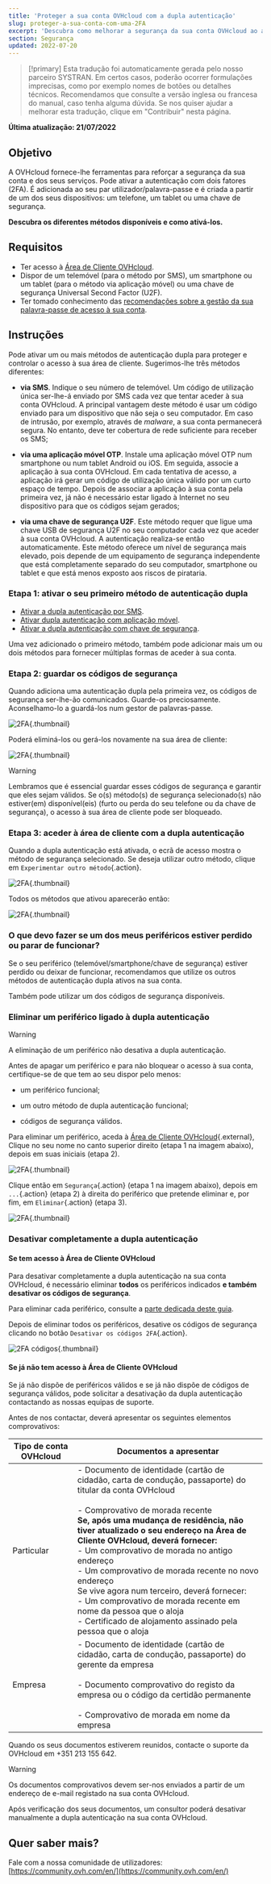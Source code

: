 ```yaml
---
title: 'Proteger a sua conta OVHcloud com a dupla autenticação'
slug: proteger-a-sua-conta-com-uma-2FA
excerpt: 'Descubra como melhorar a segurança da sua conta OVHcloud ao ativar a dupla autenticação'
section: Segurança
updated: 2022-07-20
---
```


> [!primary]
> Esta tradução foi automaticamente gerada pelo nosso parceiro SYSTRAN. Em certos casos, poderão ocorrer formulações imprecisas, como por exemplo nomes de botões ou detalhes técnicos. Recomendamos que consulte a versão inglesa ou francesa do manual, caso tenha alguma dúvida. Se nos quiser ajudar a melhorar esta tradução, clique em "Contribuir" nesta página.
>

**Última atualização: 21/07/2022**

## Objetivo

A OVHcloud fornece-lhe ferramentas para reforçar a segurança da sua conta e dos seus serviços.
Pode ativar a autenticação com dois fatores (2FA). É adicionada ao seu par utilizador/palavra-passe e é criada a partir de um dos seus dispositivos: um telefone, um tablet ou uma chave de segurança. 

**Descubra os diferentes métodos disponíveis e como ativá-los.**

## Requisitos

- Ter acesso à [Área de Cliente OVHcloud](https://www.ovh.com/auth/?action=gotomanager&from=https://www.ovh.pt/&ovhSubsidiary=pt).
- Dispor de um telemóvel (para o método por SMS), um smartphone ou um tablet (para o método via aplicação móvel) ou uma chave de segurança Universal Second Factor (U2F).
- Ter tomado conhecimento das [recomendações sobre a gestão da sua palavra-passe de acesso à sua conta](https://docs.ovh.com/pt/customer/gerir-a-palavra-passe/).

## Instruções

Pode ativar um ou mais métodos de autenticação dupla para proteger e controlar o acesso à sua área de cliente.
Sugerimos-lhe três métodos diferentes:

- **via SMS**. Indique o seu número de telemóvel. Um código de utilização única ser-lhe-á enviado por SMS cada vez que tentar aceder à sua conta OVHcloud. A principal vantagem deste método é usar um código enviado para um dispositivo que não seja o seu computador. Em caso de intrusão, por exemplo, através de <i>malware</i>, a sua conta permanecerá segura. No entanto, deve ter cobertura de rede suficiente para receber os SMS;

- **via uma aplicação móvel OTP**. Instale uma aplicação móvel OTP num smartphone ou num tablet Android ou iOS. Em seguida, associe a aplicação à sua conta OVHcloud. Em cada tentativa de acesso, a aplicação irá gerar um código de utilização única válido por um curto espaço de tempo.
Depois de associar a aplicação à sua conta pela primeira vez, já não é necessário estar ligado à Internet no seu dispositivo para que os códigos sejam gerados;

- **via uma chave de segurança U2F**. Este método requer que ligue uma chave USB de segurança U2F no seu computador cada vez que aceder à sua conta OVHcloud. A autenticação realiza-se então automaticamente. Este método oferece um nível de segurança mais elevado, pois depende de um equipamento de segurança independente que está completamente separado do seu computador, smartphone ou tablet e que está menos exposto aos riscos de pirataria.

### Etapa 1: ativar o seu primeiro método de autenticação dupla

- [Ativar a dupla autenticação por SMS](https://docs.ovh.com/pt/customer/ativar-a-dupla-autenticacao-por-sms/).
- [Ativar dupla autenticação com aplicação móvel](https://docs.ovh.com/pt/customer/ativar-a-dupla-autenticacao-com-aplicacao-movel/).
- [Ativar a dupla autenticação com chave de segurança](https://docs.ovh.com/pt/customer/ativar-a-dupla-autenticacao-com-chave-de-seguranca/).

Uma vez adicionado o primeiro método, também pode adicionar mais um ou dois métodos para fornecer múltiplas formas de aceder à sua conta.

### Etapa 2: guardar os códigos de segurança

Quando adiciona uma autenticação dupla pela primeira vez, os códigos de segurança ser-lhe-ão comunicados. Guarde-os preciosamente. Aconselhamo-lo a guardá-los num gestor de palavras-passe.

![2FA](images/2facodes.png){.thumbnail}

Poderá eliminá-los ou gerá-los novamente na sua área de cliente:

![2FA](images/2facodesaction.png){.thumbnail}

> [!warning]
>
> Lembramos que é essencial guardar esses códigos de segurança e garantir que eles sejam válidos. Se o(s) método(s) de segurança selecionado(s) não estiver(em) disponível(eis) (furto ou perda do seu telefone ou da chave de segurança), o acesso à sua área de cliente pode ser bloqueado.
> 

### Etapa 3: aceder à área de cliente com a dupla autenticação

Quando a dupla autenticação está ativada, o ecrã de acesso mostra o método de segurança selecionado. Se deseja utilizar outro método, clique em `Experimentar outro método`{.action}.

![2FA](images/2fasmsloginedit.png){.thumbnail}

Todos os métodos que ativou aparecerão então:

![2FA](images/2faloginchoice.png){.thumbnail}

### O que devo fazer se um dos meus periféricos estiver perdido ou parar de funcionar?

Se o seu periférico (telemóvel/smartphone/chave de segurança) estiver perdido ou deixar de funcionar, recomendamos que utilize os outros métodos de autenticação dupla ativos na sua conta.

Também pode utilizar um dos códigos de segurança disponíveis. 

### Eliminar um periférico ligado à dupla autenticação <a name="delete-device"></a>

> [!warning]
>
> A eliminação de um periférico não desativa a dupla autenticação. 
> 
> Antes de apagar um periférico e para não bloquear o acesso à sua conta, certifique-se de que tem ao seu dispor pelo menos:
> 
> - um periférico funcional;
> 
> - um outro método de dupla autenticação funcional; 
> 
> - códigos de segurança válidos.
> 

Para eliminar um periférico, aceda à [Área de Cliente OVHcloud](https://www.ovh.com/auth/?action=gotomanager&from=https://www.ovh.pt/&ovhSubsidiary=pt){.external}, Clique no seu nome no canto superior direito (etapa 1 na imagem abaixo), depois em suas iniciais (etapa 2). 

![2FA](images/hub2FAb.png){.thumbnail}

Clique então em `Segurança`{.action} (etapa 1 na imagem abaixo), depois em `...`{.action} (etapa 2) à direita do periférico que pretende eliminar e, por fim, em `Eliminar`{.action} (etapa 3).

![2FA](images/hub2FAc.png){.thumbnail}

### Desativar completamente a dupla autenticação <a name="disable-2fa"></a>

#### Se tem acesso à Área de Cliente OVHcloud

Para desativar completamente a dupla autenticação na sua conta OVHcloud, é necessário eliminar **todos** os periféricos indicados **e também desativar os códigos de segurança**.

Para eliminar cada periférico, consulte a [parte dedicada deste guia](#delete-device).

Depois de eliminar todos os periféricos, desative os códigos de segurança clicando no botão `Desativar os códigos 2FA`{.action}.

![2FA códigos](images/disabling-codes.png){.thumbnail}

#### Se já não tem acesso à Área de Cliente OVHcloud

Se já não dispõe de periféricos válidos e se já não dispõe de códigos de segurança válidos, pode solicitar a desativação da dupla autenticação contactando as nossas equipas de suporte.

Antes de nos contactar, deverá apresentar os seguintes elementos comprovativos:

|Tipo de conta OVHcloud|Documentos a apresentar|
|---|---|
|Particular|- Documento de identidade (cartão de cidadão, carta de condução, passaporte) do titular da conta OVHcloud<br><br>- Comprovativo de morada recente<br>**Se, após uma mudança de residência, não tiver atualizado o seu endereço na Área de Cliente OVHcloud, deverá fornecer:**<br>- Um comprovativo de morada no antigo endereço<br>- Um comprovativo de morada recente no novo endereço<br>Se vive agora num terceiro, deverá fornecer:<br>- Um comprovativo de morada recente em nome da pessoa que o aloja<br>- Certificado de alojamento assinado pela pessoa que o aloja|
|Empresa|- Documento de identidade (cartão de cidadão, carta de condução, passaporte) do gerente da empresa<br><br>- Documento comprovativo do registo da empresa ou o código da certidão permanente<br><br>- Comprovativo de morada em nome da empresa|

Quando os seus documentos estiverem reunidos, contacte o suporte da OVHcloud em +351 213 155 642. 

> [!warning]
> Os documentos comprovativos devem ser-nos enviados a partir de um endereço de e-mail registado na sua conta OVHcloud.

Após verificação dos seus documentos, um consultor poderá desativar manualmente a dupla autenticação na sua conta OVHcloud.

## Quer saber mais?

Fale com a nossa comunidade de utilizadores: [https://community.ovh.com/en/](https://community.ovh.com/en/)